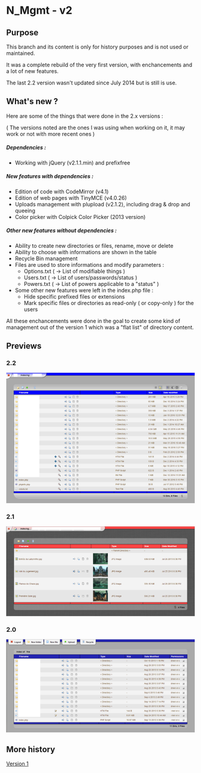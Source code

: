 # N_Mgmt - v2

## Purpose

This branch and its content is only for history purposes and is not used or maintained.

It was a complete rebuild of the very first version, with enchancements and a lot of new features.

The last 2.2 version wasn't updated since July 2014 but is still is use.

## What's new ?

Here are some of the things that were done in the 2.x versions :

( The versions noted are the ones I was using when working on it, it may work or not with more recent ones )

##### Dependencies :
  - Working with jQuery (v2.1.1.min) and prefixfree

##### New features with dependencies :
  - Edition of code with CodeMirror (v4.1)
  - Edition of web pages with TinyMCE (v4.0.26)
  - Uploads management with plupload (v2.1.2), including drag & drop and queeing
  - Color picker with Colpick Color Picker (2013 version)
  
##### Other new features without dependencies :
  - Ability to create new directories or files, rename, move or delete
  - Ability to choose with informations are shown in the table
  - Recycle Bin management
  - Files are used to store informations and modify parameters :
    - Options.txt ( -> List of modifiable things )
    - Users.txt   ( -> List of users/passwords/status )
    - Powers.txt  ( -> List of powers applicable to a "status" )
  - Some other new features were left in the index.php file :
    - Hide specific prefixed files or extensions
    - Mark specific files or directories as read-only ( or copy-only ) for the users


All these enchancements were done in the goal to create some kind of management out of the version 1 which was a "flat list" of directory content.

## Previews
### 2.2
![alt tag](https://raw.githubusercontent.com/NTakit/N_Mgmt/_old_v2/preview-2.2.png)
### 2.1
![alt tag](https://raw.githubusercontent.com/NTakit/N_Mgmt/_old_v2/preview-2.1.png)
### 2.0
![alt tag](https://raw.githubusercontent.com/NTakit/N_Mgmt/_old_v2/preview-2.0.png)

## More history
[Version 1](https://github.com/NTakit/N_Mgmt/blob/_old_v1/README.md)
